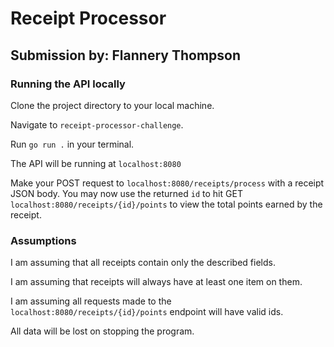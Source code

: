 # Receipt Processor

## Submission by: Flannery Thompson

### Running the API locally
Clone the project directory to your local machine.

Navigate to `receipt-processor-challenge`.

Run `go run .` in your terminal. 

The API will be running at `localhost:8080`

Make your POST request to `localhost:8080/receipts/process` with a receipt JSON body. You may now use the returned `id` to hit GET `localhost:8080/receipts/{id}/points` to view the total points earned by the receipt.



### Assumptions
I am assuming that all receipts contain only the described fields.

I am assuming that receipts will always have at least one item on them.

I am assuming all requests made to the `localhost:8080/receipts/{id}/points` endpoint will have valid ids. 

All data will be lost on stopping the program.
